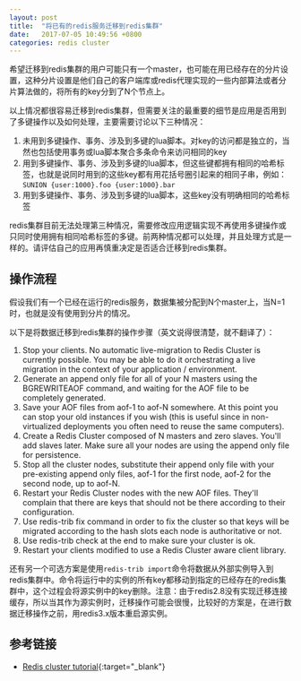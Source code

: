 ```yaml
---
layout: post
title:  "将已有的redis服务迁移到redis集群"
date:   2017-07-05 10:49:56 +0800
categories: redis cluster
---
```

希望迁移到redis集群的用户可能只有一个master，也可能在用已经存在的分片设置，这种分片设置是他们自己的客户端库或redis代理实现的一些内部算法或者分片算法做的，将所有的key分到了N个节点上。

以上情况都很容易迁移到redis集群，但需要关注的最重要的细节是应用是否用到了多键操作以及如何处理，主要需要讨论以下三种情况：

1. 未用到多键操作、事务、涉及到多键的lua脚本。对key的访问都是独立的，当然也包括使用事务或lua脚本聚合多条命令来访问相同的key
2. 用到多键操作、事务、涉及到多键的lua脚本，但这些键都拥有相同的哈希标签，也就是说同时用到的这些key都有用花括号圈引起来的相同子串，例如：`SUNION {user:1000}.foo {user:1000}.bar`
3. 用到多键操作、事务、涉及到多键的lua脚本，这些key没有明确相同的哈希标签

redis集群目前无法处理第三种情况，需要修改应用逻辑实现不再使用多键操作或只同时使用拥有相同哈希标签的多键。前两种情况都可以处理，并且处理方式是一样的。请评估自己的应用再慎重决定是否适合迁移到redis集群。

## 操作流程
假设我们有一个已经在运行的redis服务，数据集被分配到N个master上，当N=1时，也就是没有使用到分片的情况。

以下是将数据迁移到redis集群的操作步骤（英文说得很清楚，就不翻译了）：

1. Stop your clients. No automatic live-migration to Redis Cluster is currently possible. You may be able to do it orchestrating a live migration in the context of your application / environment.
2. Generate an append only file for all of your N masters using the BGREWRITEAOF command, and waiting for the AOF file to be completely generated.
3. Save your AOF files from aof-1 to aof-N somewhere. At this point you can stop your old instances if you wish (this is useful since in non-virtualized deployments you often need to reuse the same computers).
4. Create a Redis Cluster composed of N masters and zero slaves. You'll add slaves later. Make sure all your nodes are using the append only file for persistence.
5. Stop all the cluster nodes, substitute their append only file with your pre-existing append only files, aof-1 for the first node, aof-2 for the second node, up to aof-N.
6. Restart your Redis Cluster nodes with the new AOF files. They'll complain that there are keys that should not be there according to their configuration.
7. Use redis-trib fix command in order to fix the cluster so that keys will be migrated according to the hash slots each node is authoritative or not.
8. Use redis-trib check at the end to make sure your cluster is ok.
9. Restart your clients modified to use a Redis Cluster aware client library.

还有另一个可选方案是使用`redis-trib import`命令将数据从外部实例导入到redis集群中。命令将运行中的实例的所有key都移动到指定的已经存在的redis集群中，这个过程会将源实例中的key删除。注意：由于redis2.8没有实现迁移连接缓存，所以当其作为源实例时，迁移操作可能会很慢，比较好的方案是，在进行数据迁移操作之前，用redis3.x版本重启源实例。

## 参考链接
* [Redis cluster tutorial](https://redis.io/topics/cluster-tutorial){:target="_blank"}
